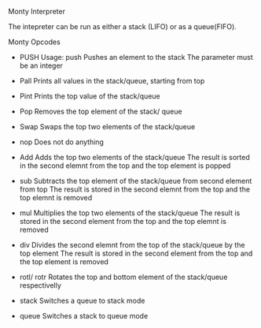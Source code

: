 Monty Interpreter

The intepreter can be run as either a stack (LIFO) or as a queue(FIFO).

Monty Opcodes
* PUSH
  Usage: push <int>
  Pushes an element to the stack
  The parameter <int> must be an integer

* Pall
  Prints all values in the stack/queue, starting from top

* Pint
  Prints the top value of the stack/queue

* Pop
  Removes the top element of the stack/ queue

* Swap
  Swaps the top two elements of the stack/queue

* nop
  Does not do anything

* Add
  Adds the top two elements of the stack/queue
  The result is sorted in the second elemnt from the top and the top element is popped

* sub
  Subtracts the top element of the stack/queue from second element from top
  The result is stored in the second elemnt from the top and the top elemnt is removed

* mul
  Multiplies the top two elements of the stack/queue
  The result is stored in the second element from the top and the top elemnt is removed

* div
  Divides the second elemnt from the top of the stack/queue by the top element
  The result is stored in the second element from the top and the top element is removed

* rotl/ rotr
  Rotates the top and bottom element of the stack/queue respectivelly

* stack
  Switches a queue to stack mode 

* queue
 Switches a stack to queue mode
